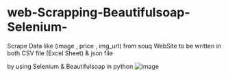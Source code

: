 # web-Scrapping-Beautifulsoap-Selenium-

Scrape Data like (image , price , img_url) from souq WebSite 
to be written in both CSV file (Excel Sheet) & json file 

by using Selenium & Beautifulsoap in python 
![image](https://user-images.githubusercontent.com/52500501/106390762-9c45fd00-63f2-11eb-9db3-7a7aed3309aa.png)
